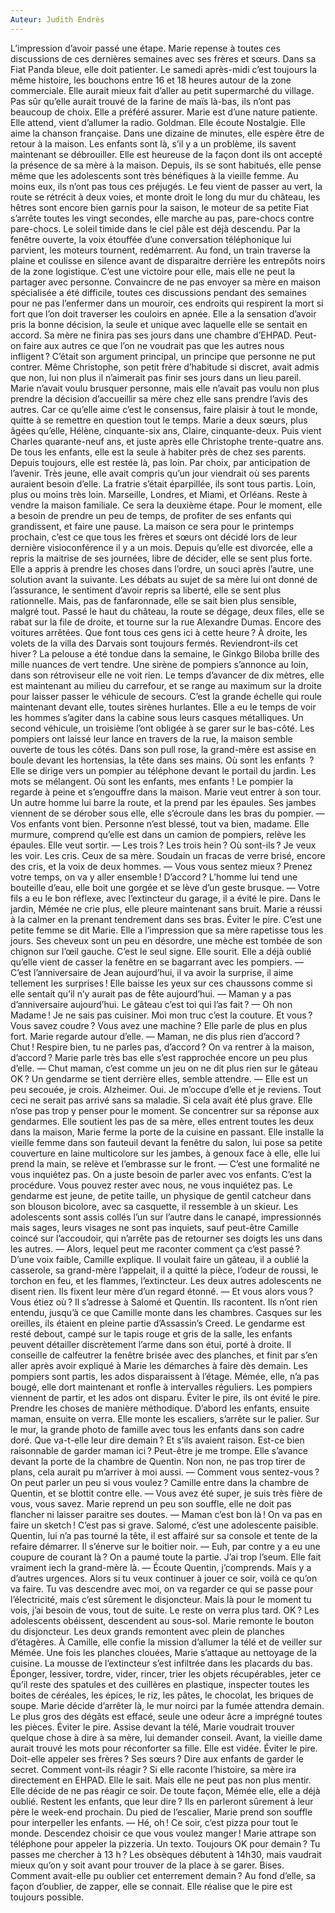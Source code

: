 ```yaml
---
Auteur: Judith Endrès
---
```


L’impression d’avoir passé une étape. Marie repense à toutes ces discussions de ces dernières semaines avec ses frères et sœurs. Dans sa Fiat Panda bleue, elle doit patienter. Le samedi après-midi c’est toujours la même histoire, les bouchons entre 16 et 18 heures autour de la zone commerciale. Elle aurait mieux fait d’aller au petit supermarché du village. Pas sûr qu’elle aurait trouvé de la farine de maïs là-bas, ils n’ont pas beaucoup de choix. Elle a préféré assurer. Marie est d’une nature patiente. Elle attend, vient d’allumer la radio. Goldman. Elle écoute Nostalgie. Elle aime la chanson française. Dans une dizaine de minutes, elle espère être de retour à la maison. Les enfants sont là, s’il y a un problème, ils savent maintenant se débrouiller. Elle est heureuse de la façon dont ils ont accepté la présence de sa mère à la maison. Depuis, ils se sont habitués, elle pense même que les adolescents sont très bénéfiques à la vieille femme. Au moins eux, ils n’ont pas tous ces préjugés.
Le feu vient de passer au vert, la route se rétrécit à deux voies, et monte droit le long du mur du château, les hêtres sont encore bien garnis pour la saison, le moteur de sa petite Fiat s’arrête toutes les vingt secondes, elle marche au pas, pare-chocs contre pare-chocs. Le soleil timide dans le ciel pâle est déjà descendu. Par la fenêtre ouverte, la voix étouffée d’une conversation téléphonique lui parvient, les moteurs tournent, redémarrent. Au fond, un train traverse la plaine et coulisse en silence avant de disparaitre derrière les entrepôts noirs de la zone logistique.
C’est une victoire pour elle, mais elle ne peut la partager avec personne. Convaincre de ne pas envoyer sa mère en maison spécialisée a été difficile, toutes ces discussions pendant des semaines pour ne pas l’enfermer dans un mouroir, ces endroits qui respirent la mort si fort que l’on doit traverser les couloirs en apnée. Elle a la sensation d’avoir pris la bonne décision, la seule et unique avec laquelle elle se sentait en accord. Sa mère ne finira pas ses jours dans une chambre d’EHPAD.
Peut-on faire aux autres ce que l’on ne voudrait pas que les autres nous infligent ? C’était son argument principal, un principe que personne ne put contrer. Même Christophe, son petit frère d’habitude si discret, avait admis que non, lui non plus il n’aimerait pas finir ses jours dans un lieu pareil. Marie n’avait voulu brusquer personne, mais elle n’avait pas voulu non plus prendre la décision d’accueillir sa mère chez elle sans prendre l’avis des autres. Car ce qu’elle aime c’est le consensus, faire plaisir à tout le monde, quitte à se remettre en question tout le temps.
Marie a deux sœurs, plus âgées qu’elle, Hélène, cinquante-six ans, Claire, cinquante-deux. Puis vient Charles quarante-neuf ans, et juste après elle Christophe trente-quatre ans. De tous les enfants, elle est la seule à habiter près de chez ses parents. Depuis toujours, elle est restée là, pas loin. Par choix, par anticipation de l’avenir. Très jeune, elle avait compris qu’un jour viendrait où ses parents auraient besoin d’elle. La fratrie s’était éparpillée, ils sont tous partis. Loin, plus ou moins très loin. Marseille, Londres, et Miami, et Orléans.
Reste à vendre la maison familiale. Ce sera la deuxième étape. Pour le moment, elle a besoin de prendre un peu de temps, de profiter de ses enfants qui grandissent, et faire une pause. La maison ce sera pour le printemps prochain, c’est ce que tous les frères et sœurs ont décidé lors de leur dernière visioconférence il y a un mois. Depuis qu’elle est divorcée, elle a repris la maitrise de ses journées, libre de décider, elle se sent plus forte. Elle a appris à prendre les choses dans l’ordre, un souci après l’autre, une solution avant la suivante. Les débats au sujet de sa mère lui ont donné de l’assurance, le sentiment d’avoir repris sa liberté, elle se sent plus rationnelle. Mais, pas de fanfaronnade, elle se sait bien plus sensible, malgré tout.
Passé le haut du château, la route se dégage, deux files, elle se rabat sur la file de droite, et tourne sur la rue Alexandre Dumas. Encore des voitures arrêtées. Que font tous ces gens ici à cette heure ? À droite, les volets de la villa des Darvais sont toujours fermés. Reviendront-ils cet hiver ? La pelouse a été tondue dans la semaine, le Ginkgo Biloba brille des mille nuances de vert tendre. Une sirène de pompiers s’annonce au loin, dans son rétroviseur elle ne voit rien. Le temps d’avancer de dix mètres, elle est maintenant au milieu du carrefour, et se range au maximum sur la droite pour laisser passer le véhicule de secours. C’est la grande échelle qui roule maintenant devant elle, toutes sirènes hurlantes. Elle a eu le temps de voir les hommes s’agiter dans la cabine sous leurs casques métalliques. Un second véhicule, un troisième l’ont obligée à se garer sur le bas-côté.
Les pompiers ont laissé leur lance en travers de la rue, la maison semble ouverte de tous les côtés. Dans son pull rose, la grand-mère est assise en boule devant les hortensias, la tête dans ses mains. Où sont les enfants  ? Elle se dirige vers un pompier au téléphone devant le portail du jardin. Les mots se mélangent. Où sont les enfants, mes enfants ! Le pompier la regarde à peine et s’engouffre dans la maison.
Marie veut entrer à son tour. Un autre homme lui barre la route, et la prend par les épaules. Ses jambes viennent de se dérober sous elle, elle s’écroule dans les bras du pompier.
— Vos enfants vont bien. Personne n’est blessé, tout va bien, madame.
Elle murmure, comprend qu’elle est dans un camion de pompiers, relève les épaules. Elle veut sortir.
— Les trois ? Les trois hein ? Où sont-ils ? Je veux les voir.
Les cris. Ceux de sa mère. Soudain un fracas de verre brisé, encore des cris, et la voix de deux hommes.
— Vous vous sentez mieux ? Prenez votre temps, on va y aller ensemble ! D’accord ?
L’homme lui tend une bouteille d’eau, elle boit une gorgée et se lève d’un geste brusque.
— Votre fils a eu le bon réflexe, avec l’extincteur du garage, il a évité le pire.
Dans le jardin, Mémée ne crie plus, elle pleure maintenant sans bruit. Marie a réussi à la calmer en la prenant tendrement dans ses bras. Éviter le pire. C’est une petite femme se dit Marie. Elle a l’impression que sa mère rapetisse tous les jours. Ses cheveux sont un peu en désordre, une mèche est tombée de son chignon sur l’œil gauche. C’est le seul signe. Elle sourit. Elle a déjà oublié qu’elle vient de casser la fenêtre en se bagarrant avec les pompiers.
— C’est l’anniversaire de Jean aujourd’hui, il va avoir la surprise, il aime tellement les surprises !
Elle baisse les yeux sur ces chaussons comme si elle sentait qu’il n’y aurait pas de fête aujourd’hui.
— Maman y a pas d’anniversaire aujourd’hui. Le gâteau c’est toi qui l’as fait ?
— Oh non Madame ! Je ne sais pas cuisiner. Moi mon truc c’est la couture.
Et vous ? Vous savez coudre ? Vous avez une machine ?
Elle parle de plus en plus fort. Marie regarde autour d’elle.
— Maman, ne dis plus rien d’accord ? Chut ! Respire bien, tu ne parles pas, d’accord ? On va rentrer à la maison, d’accord ?
Marie parle très bas elle s’est rapprochée encore un peu plus d’elle.
— Chut maman, c’est comme un jeu on ne dit plus rien sur le gâteau OK ?
Un gendarme se tient derrière elles, semble attendre.
— Elle est un peu secouée, je crois. Alzheimer. Oui. Je m’occupe d’elle et je reviens.
Tout ceci ne serait pas arrivé sans sa maladie. Si cela avait été plus grave. Elle n’ose pas trop y penser pour le moment. Se concentrer sur sa réponse aux gendarmes.
Elle soutient les pas de sa mère, elles entrent toutes les deux dans la maison, Marie ferme la porte de la cuisine en passant. Elle installe la vieille femme dans son fauteuil devant la fenêtre du salon, lui pose sa petite couverture en laine multicolore sur les jambes, à genoux face à elle, elle lui prend la main, se relève et l’embrasse sur le front.
— C’est une formalité ne vous inquiétez pas. On a juste besoin de parler avec vos enfants. C’est la procédure. Vous pouvez rester avec nous, ne vous inquiétez pas.
Le gendarme est jeune, de petite taille, un physique de gentil catcheur dans son blouson bicolore, avec sa casquette, il ressemble à un skieur. Les adolescents sont assis collés l’un sur l’autre dans le canapé, impressionnés mais sages, leurs visages ne sont pas inquiets, sauf peut-être Camille coincé sur l’accoudoir, qui n’arrête pas de retourner ses doigts les uns dans les autres.
— Alors, lequel peut me raconter comment ça c’est passé ?
D’une voix faible, Camille explique. Il voulait faire un gâteau, il a oublié la casserole, sa grand-mère l’appelait, il a quitté la pièce, l’odeur de roussi, le torchon en feu, et les flammes, l’extincteur. Les deux autres adolescents ne disent rien. Ils fixent leur mère d’un regard étonné.
— Et vous alors vous ? Vous étiez où ? Il s’adresse à Salomé et Quentin.
Ils racontent. Ils n’ont rien entendu, jusqu’à ce que Camille monte dans les chambres. Casques sur les oreilles, ils étaient en pleine partie d’Assassin’s Creed.
Le gendarme est resté debout, campé sur le tapis rouge et gris de la salle, les enfants peuvent détailler discrètement l’arme dans son étui, porté à droite. Il conseille de calfeutrer la fenêtre brisée avec des planches, et finit par s’en aller après avoir expliqué à Marie les démarches à faire dès demain. Les pompiers sont partis, les ados disparaissent à l’étage.
Mémée, elle, n’a pas bougé, elle dort maintenant et ronfle à intervalles réguliers. Les pompiers viennent de partir, et les ados ont disparu.
Éviter le pire, ils ont évité le pire. Prendre les choses de manière méthodique. D’abord les enfants, ensuite maman, ensuite on verra. Elle monte les escaliers, s’arrête sur le palier. Sur le mur, la grande photo de famille avec tous les enfants dans son cadre doré. Que va-t-elle leur dire demain ? Et s’ils avaient raison. Est-ce bien raisonnable de garder maman ici ? Peut-être je me trompe. Elle s’avance devant la porte de la chambre de Quentin. Non non, ne pas trop tirer de plans, cela aurait pu m’arriver à moi aussi.
— Comment vous sentez-vous ? On peut parler un peu si vous voulez ?
Camille entre dans la chambre de Quentin, et se blottit contre elle.
— Vous avez été super, je suis très fière de vous, vous savez. Marie reprend un peu son souffle, elle ne doit pas flancher ni laisser paraitre ses doutes.
— Maman c’est bon là ! On va pas en faire un sketch ! C’est pas si grave. Salomé, c’est une adolescente paisible.
Quentin, lui n’a pas tourné la tête, il est affairé sur sa console et tente de la refaire démarrer. Il s’énerve sur le boitier noir.
— Euh, par contre y a eu une coupure de courant là ? On a paumé toute la partie. J’ai trop l’seum. Elle fait vraiment iech la grand-mère là.
— Écoute Quentin, j’comprends. Mais y a d’autres urgences. Alors si tu veux continuer à jouer ce soir, voilà ce qu’on va faire. Tu vas descendre avec moi, on va regarder ce qui se passe pour l’électricité, mais c’est sûrement le disjoncteur. Mais là pour le moment tu vois, j’ai besoin de vous, tout de suite. Le reste on verra plus tard. OK ?
Les adolescents obéissent, descendent au sous-sol. Marie remonte le bouton du disjoncteur. Les deux grands remontent avec plein de planches d’étagères. À Camille, elle confie la mission d’allumer la télé et de veiller sur
Mémée.
Une fois les planches clouées, Marie s’attaque au nettoyage de la cuisine. La mousse de l’extincteur s’est infiltrée dans les placards du bas. Éponger, lessiver, tordre, vider, rincer, trier les objets récupérables, jeter ce qu’il reste des spatules et des cuillères en plastique, inspecter toutes les boites de céréales, les épices, le riz, les pâtes, le chocolat, les briques de soupe. Marie décide d’arrêter là, le mur noirci par la fumée attendra demain. Le plus gros des dégâts est effacé, seule une odeur âcre a imprégné toutes les pièces.
Éviter le pire. Assise devant la télé, Marie voudrait trouver quelque chose à dire à sa mère, lui demander conseil. Avant, la vieille dame aurait trouvé les mots pour réconforter sa fille. Elle est vidée. Éviter le pire. Doit-elle appeler ses frères ? Ses sœurs ? Dire aux enfants de garder le secret. Comment vont-ils réagir ? Si elle raconte l’histoire, sa mère ira directement en EHPAD. Elle le sait. Mais elle ne peut pas non plus mentir. Elle décide de ne pas réagir ce soir. De toute façon, Mémée elle, elle a déjà oublié. Restent les enfants, que leur dire ? Ils en parleront sûrement à leur père le week-end prochain.
Du pied de l’escalier, Marie prend son souffle pour interpeller les enfants.
— Hé, oh ! Ce soir, c’est pizza pour tout le monde. Descendez choisir ce que vous voulez manger !
Marie attrape son téléphone pour appeler la pizzeria. Un texto.
Toujours OK pour demain ? Tu passes me chercher à 13 h ? Les obsèques débutent à 14h30, mais vaudrait mieux qu’on y soit avant pour trouver de la place à se garer. Bises.
Comment avait-elle pu oublier cet enterrement demain ? Au fond d’elle, sa façon d’oublier, de zapper, elle se connait. Elle réalise que le pire est toujours possible.
